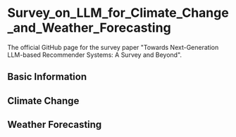 # Survey_on_LLM_for_Climate_Change_and_Weather_Forecasting

The official GitHub page for the survey paper "Towards Next-Generation LLM-based Recommender Systems: A Survey and Beyond".


## Basic Information


## Climate Change


## Weather Forecasting

